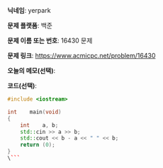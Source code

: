 **닉네임**: yerpark

**문제 플랫폼**: 백준

**문제 이름 또는 번호**: 16430  문제

**문제 링크**: https://www.acmicpc.net/problem/16430

**오늘의 메모(선택)**: 

**코드(선택)**:

```c++
#include <iostream>

int    main(void)
{
    int    a, b;
    std::cin >> a >> b;
    std::cout << b - a << " " << b;
    return (0);
}
\```
